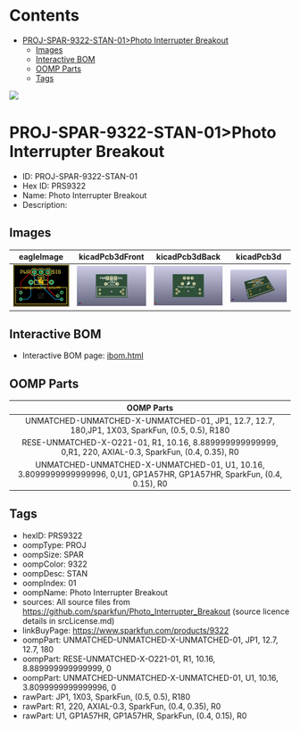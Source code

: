 



Contents
========

* [PROJ-SPAR-9322-STAN-01>Photo Interrupter Breakout](#proj-spar-9322-stan-01photo-interrupter-breakout)
	* [Images](#images)
	* [Interactive BOM](#interactive-bom)
	* [OOMP Parts](#oomp-parts)
	* [Tags](#tags)
  
![][im]
# PROJ-SPAR-9322-STAN-01>Photo Interrupter Breakout

- ID: PROJ-SPAR-9322-STAN-01
- Hex ID: PRS9322
- Name: Photo Interrupter Breakout
- Description: 

## Images
  
  

|eagleImage|kicadPcb3dFront|kicadPcb3dBack|kicadPcb3d|
| :---: | :---: | :---: | :---: |
|[![eagleImage](eagleImage_140.png)](eagleImage_600.png)|[![kicadPcb3dFront](kicadPcb3dFront_140.png)](kicadPcb3dFront_600.png)|[![kicadPcb3dBack](kicadPcb3dBack_140.png)](kicadPcb3dBack_600.png)|[![kicadPcb3d](kicadPcb3d_140.png)](kicadPcb3d_600.png)|

## Interactive BOM

- Interactive BOM page: [ibom.html](kicad/bom/ibom.html)

## OOMP Parts
  

|OOMP Parts|
| :---: |
|UNMATCHED-UNMATCHED-X-UNMATCHED-01, JP1, 12.7, 12.7, 180,JP1, 1X03, SparkFun, (0.5, 0.5), R180|
|RESE-UNMATCHED-X-O221-01, R1, 10.16, 8.889999999999999, 0,R1, 220, AXIAL-0.3, SparkFun, (0.4, 0.35), R0|
|UNMATCHED-UNMATCHED-X-UNMATCHED-01, U1, 10.16, 3.8099999999999996, 0,U1, GP1A57HR, GP1A57HR, SparkFun, (0.4, 0.15), R0|

## Tags

- hexID: PRS9322
- oompType: PROJ
- oompSize: SPAR
- oompColor: 9322
- oompDesc: STAN
- oompIndex: 01
- oompName: Photo Interrupter Breakout
- sources: All source files from https://github.com/sparkfun/Photo_Interrupter_Breakout (source licence details in srcLicense.md)
- linkBuyPage: https://www.sparkfun.com/products/9322
- oompPart: UNMATCHED-UNMATCHED-X-UNMATCHED-01, JP1, 12.7, 12.7, 180
- oompPart: RESE-UNMATCHED-X-O221-01, R1, 10.16, 8.889999999999999, 0
- oompPart: UNMATCHED-UNMATCHED-X-UNMATCHED-01, U1, 10.16, 3.8099999999999996, 0
- rawPart: JP1, 1X03, SparkFun, (0.5, 0.5), R180
- rawPart: R1, 220, AXIAL-0.3, SparkFun, (0.4, 0.35), R0
- rawPart: U1, GP1A57HR, GP1A57HR, SparkFun, (0.4, 0.15), R0



[im]: kicadPcb3d_450.png
